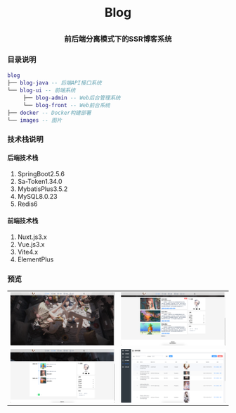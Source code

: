 <h1 align="center" style="margin: 30px 0 30px; font-weight: bold;">Blog</h1>
<h3 align="center">前后端分离模式下的SSR博客系统</h3>

### 目录说明
``` lua
blog
├── blog-java -- 后端API接口系统
└── blog-ui -- 前端系统
     ├── blog-admin -- Web后台管理系统
     └── blog-front -- Web前台系统
├── docker -- Docker构建部署
└── images -- 图片
```

### 技术栈说明
#### 后端技术栈
1. SpringBoot2.5.6
2. Sa-Token1.34.0
3. MybatisPlus3.5.2
4. MySQL8.0.23
5. Redis6
#### 前端技术栈
1. Nuxt.js3.x
2. Vue.js3.x
3. Vite4.x
4. ElementPlus

### 预览
|                                 |                                |
|:-------------------------------:|:------------------------------:|
|    ![首页](./images/img01.png)    |  ![首页文章](./images/img02.png)   |
| ![文章归档](./images/img03.png)     |  ![后台管理系统](./images/img04.png) |







